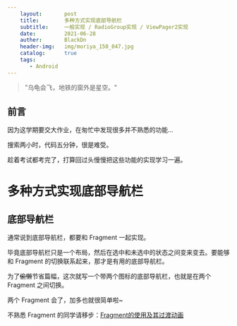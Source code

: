 ```yaml
---
    layout:       post  
    title:        多种方式实现底部导航栏  
    subtitle:     一般实现 / RadioGroup实现 / ViewPager2实现  
    date:         2021-06-28  
    auther:       BlackDn  
    header-img:   img/moriya_150_047.jpg    
    catalog:      true  
    tags:  
       - Android
---
```


> "乌龟会飞，地铁的窗外是星空。"

## 前言

因为这学期要交大作业，在匆忙中发现很多并不熟悉的功能...

搜索两小时，代码五分钟，很是难受。

趁着考试都考完了，打算回过头慢慢把这些功能的实现学习一遍。

# 多种方式实现底部导航栏

## 底部导航栏

通常说到底部导航栏，都要和 Fragment 一起实现。

毕竟底部导航栏只是一个布局，然后在选中和未选中的状态之间变来变去。要能够和 Fragment 的切换联系起来，那才是有用的底部导航栏。

为了~~偷懒~~节省篇幅，这次就写一个带两个图标的底部导航栏，也就是在两个 Fragment 之间切换。

两个 Fragment 会了，加多也就很简单啦~

不熟悉 Fragment 的同学请移步：[Fragment的使用及其过渡动画](https://blackdn.github.io/2021/06/02/Fragment-2021/)
